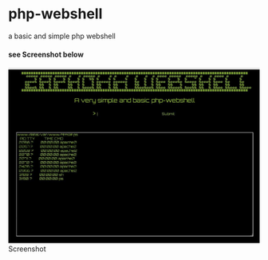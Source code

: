 # php-webshell
<p>a basic and simple php webshell</p>
<h4>see Screenshot below</h4>
<img aling='center' src="https://github.com/zaphoxx/php-webshell/blob/master/webshell_snapshot.JPG">Screenshot</img>
